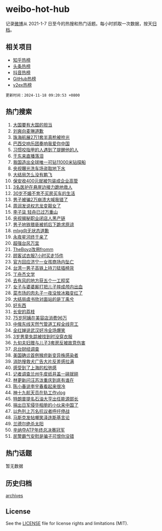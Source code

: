 # weibo-hot-hub

记录[微博](https://www.weibo.com)从 2021-1-7 日至今的热搜和热门话题。每小时抓取一次数据，按天[归档](archives)。

## 相关项目

- [知乎热榜](https://github.com/lonnyzhang423/zhihu-hot-hub)
- [头条热榜](https://github.com/lonnyzhang423/toutiao-hot-hub)
- [抖音热榜](https://github.com/lonnyzhang423/douyin-hot-hub)
- [GitHub热榜](https://github.com/lonnyzhang423/github-hot-hub)
- [v2ex热榜](https://github.com/lonnyzhang423/v2ex-hot-hub)


`更新时间：2024-11-18 09:20:53 +0800`

## 热门搜索

1. [大国要有大国的担当](https://m.weibo.cn/search?containerid=100103type%3D1%26t%3D10%26q%3D%23%E5%A4%A7%E5%9B%BD%E8%A6%81%E6%9C%89%E5%A4%A7%E5%9B%BD%E7%9A%84%E6%8B%85%E5%BD%93%23&stream_entry_id=51&isnewpage=1&extparam=seat%3D1%26c_type%3D51%26stream_entry_id%3D51%26cate%3D10103%26pos%3D0%26filter_type%3Drealtimehot%26q%3D%2523%25E5%25A4%25A7%25E5%259B%25BD%25E8%25A6%2581%25E6%259C%2589%25E5%25A4%25A7%25E5%259B%25BD%25E7%259A%2584%25E6%258B%2585%25E5%25BD%2593%2523%26dgr%3D0%26display_time%3D1731892851%26pre_seqid%3D17318928519470191024737)
1. [刘爽向麦琳道歉](https://m.weibo.cn/search?containerid=100103type%3D1%26t%3D10%26q%3D%23%E5%88%98%E7%88%BD%E5%90%91%E9%BA%A6%E7%90%B3%E9%81%93%E6%AD%89%23&stream_entry_id=31&isnewpage=1&extparam=seat%3D1%26c_type%3D31%26cate%3D5001%26q%3D%2523%25E5%2588%2598%25E7%2588%25BD%25E5%2590%2591%25E9%25BA%25A6%25E7%2590%25B3%25E9%2581%2593%25E6%25AD%2589%2523%26stream_entry_id%3D31%26lcate%3D5001%26dgr%3D0%26band_rank%3D1%26pos%3D0%26flag%3D1%26filter_type%3Drealtimehot%26realpos%3D1%26display_time%3D1731892851%26pre_seqid%3D17318928519470191024737)
1. [珠海航展2万1套半真枪被抢光](https://m.weibo.cn/search?containerid=100103type%3D1%26t%3D10%26q%3D%23%E7%8F%A0%E6%B5%B7%E8%88%AA%E5%B1%952%E4%B8%871%E5%A5%97%E5%8D%8A%E7%9C%9F%E6%9E%AA%E8%A2%AB%E6%8A%A2%E5%85%89%23&stream_entry_id=31&isnewpage=1&extparam=seat%3D1%26c_type%3D31%26cate%3D5001%26q%3D%2523%25E7%258F%25A0%25E6%25B5%25B7%25E8%2588%25AA%25E5%25B1%25952%25E4%25B8%25871%25E5%25A5%2597%25E5%258D%258A%25E7%259C%259F%25E6%259E%25AA%25E8%25A2%25AB%25E6%258A%25A2%25E5%2585%2589%2523%26stream_entry_id%3D31%26lcate%3D5001%26dgr%3D0%26band_rank%3D2%26pos%3D1%26flag%3D0%26filter_type%3Drealtimehot%26realpos%3D2%26display_time%3D1731892851%26pre_seqid%3D17318928519470191024737)
1. [巴西交响乐团奏响我爱你中国](https://m.weibo.cn/search?containerid=100103type%3D1%26t%3D10%26q%3D%23%E5%B7%B4%E8%A5%BF%E4%BA%A4%E5%93%8D%E4%B9%90%E5%9B%A2%E5%A5%8F%E5%93%8D%E6%88%91%E7%88%B1%E4%BD%A0%E4%B8%AD%E5%9B%BD%23&stream_entry_id=31&isnewpage=1&extparam=seat%3D1%26c_type%3D31%26cate%3D5001%26q%3D%2523%25E5%25B7%25B4%25E8%25A5%25BF%25E4%25BA%25A4%25E5%2593%258D%25E4%25B9%2590%25E5%259B%25A2%25E5%25A5%258F%25E5%2593%258D%25E6%2588%2591%25E7%2588%25B1%25E4%25BD%25A0%25E4%25B8%25AD%25E5%259B%25BD%2523%26stream_entry_id%3D31%26lcate%3D5001%26dgr%3D0%26band_rank%3D3%26pos%3D2%26flag%3D0%26filter_type%3Drealtimehot%26realpos%3D3%26display_time%3D1731892851%26pre_seqid%3D17318928519470191024737)
1. [习惯咬指甲的人遇到了提醒他的人](https://m.weibo.cn/search?containerid=100103type%3D1%26t%3D10%26q%3D%E4%B9%A0%E6%83%AF%E5%92%AC%E6%8C%87%E7%94%B2%E7%9A%84%E4%BA%BA%E9%81%87%E5%88%B0%E4%BA%86%E6%8F%90%E9%86%92%E4%BB%96%E7%9A%84%E4%BA%BA&stream_entry_id=31&isnewpage=1&extparam=seat%3D1%26c_type%3D31%26cate%3D5001%26q%3D%25E4%25B9%25A0%25E6%2583%25AF%25E5%2592%25AC%25E6%258C%2587%25E7%2594%25B2%25E7%259A%2584%25E4%25BA%25BA%25E9%2581%2587%25E5%2588%25B0%25E4%25BA%2586%25E6%258F%2590%25E9%2586%2592%25E4%25BB%2596%25E7%259A%2584%25E4%25BA%25BA%26stream_entry_id%3D31%26lcate%3D5001%26dgr%3D0%26band_rank%3D4%26pos%3D3%26flag%3D2%26filter_type%3Drealtimehot%26realpos%3D4%26display_time%3D1731892851%26pre_seqid%3D17318928519470191024737)
1. [于东来直播落泪](https://m.weibo.cn/search?containerid=100103type%3D1%26t%3D10%26q%3D%23%E4%BA%8E%E4%B8%9C%E6%9D%A5%E7%9B%B4%E6%92%AD%E8%90%BD%E6%B3%AA%23&stream_entry_id=31&isnewpage=1&extparam=seat%3D1%26c_type%3D31%26cate%3D5001%26q%3D%2523%25E4%25BA%258E%25E4%25B8%259C%25E6%259D%25A5%25E7%259B%25B4%25E6%2592%25AD%25E8%2590%25BD%25E6%25B3%25AA%2523%26stream_entry_id%3D31%26lcate%3D5001%26dgr%3D0%26band_rank%3D5%26pos%3D4%26flag%3D1%26filter_type%3Drealtimehot%26realpos%3D5%26display_time%3D1731892851%26pre_seqid%3D17318928519470191024737)
1. [我国造出全球唯一可钻11000米钻探船](https://m.weibo.cn/search?containerid=100103type%3D1%26t%3D10%26q%3D%23%E6%88%91%E5%9B%BD%E9%80%A0%E5%87%BA%E5%85%A8%E7%90%83%E5%94%AF%E4%B8%80%E5%8F%AF%E9%92%BB11000%E7%B1%B3%E9%92%BB%E6%8E%A2%E8%88%B9%23&stream_entry_id=31&isnewpage=1&extparam=seat%3D1%26c_type%3D31%26cate%3D5001%26q%3D%2523%25E6%2588%2591%25E5%259B%25BD%25E9%2580%25A0%25E5%2587%25BA%25E5%2585%25A8%25E7%2590%2583%25E5%2594%25AF%25E4%25B8%2580%25E5%258F%25AF%25E9%2592%25BB11000%25E7%25B1%25B3%25E9%2592%25BB%25E6%258E%25A2%25E8%2588%25B9%2523%26stream_entry_id%3D31%26lcate%3D5001%26dgr%3D0%26band_rank%3D6%26pos%3D5%26flag%3D0%26filter_type%3Drealtimehot%26realpos%3D6%26display_time%3D1731892851%26pre_seqid%3D17318928519470191024737)
1. [央视曝光洗车场盗取地下水](https://m.weibo.cn/search?containerid=100103type%3D1%26t%3D10%26q%3D%23%E5%A4%AE%E8%A7%86%E6%9B%9D%E5%85%89%E6%B4%97%E8%BD%A6%E5%9C%BA%E7%9B%97%E5%8F%96%E5%9C%B0%E4%B8%8B%E6%B0%B4%23&stream_entry_id=31&isnewpage=1&extparam=seat%3D1%26c_type%3D31%26cate%3D5001%26q%3D%2523%25E5%25A4%25AE%25E8%25A7%2586%25E6%259B%259D%25E5%2585%2589%25E6%25B4%2597%25E8%25BD%25A6%25E5%259C%25BA%25E7%259B%2597%25E5%258F%2596%25E5%259C%25B0%25E4%25B8%258B%25E6%25B0%25B4%2523%26stream_entry_id%3D31%26lcate%3D5001%26dgr%3D0%26band_rank%3D7%26pos%3D6%26flag%3D0%26filter_type%3Drealtimehot%26realpos%3D7%26display_time%3D1731892851%26pre_seqid%3D17318928519470191024737)
1. [大结局怎么没有鹏飞](https://m.weibo.cn/search?containerid=100103type%3D1%26t%3D10%26q%3D%E5%A4%A7%E7%BB%93%E5%B1%80%E6%80%8E%E4%B9%88%E6%B2%A1%E6%9C%89%E9%B9%8F%E9%A3%9E&stream_entry_id=31&isnewpage=1&extparam=seat%3D1%26c_type%3D31%26cate%3D5001%26q%3D%25E5%25A4%25A7%25E7%25BB%2593%25E5%25B1%2580%25E6%2580%258E%25E4%25B9%2588%25E6%25B2%25A1%25E6%259C%2589%25E9%25B9%258F%25E9%25A3%259E%26stream_entry_id%3D31%26lcate%3D5001%26dgr%3D0%26band_rank%3D8%26pos%3D7%26flag%3D0%26filter_type%3Drealtimehot%26realpos%3D8%26display_time%3D1731892851%26pre_seqid%3D17318928519470191024737)
1. [保安收400元就被包装成企业高管](https://m.weibo.cn/search?containerid=100103type%3D1%26t%3D10%26q%3D%23%E4%BF%9D%E5%AE%89%E6%94%B6400%E5%85%83%E5%B0%B1%E8%A2%AB%E5%8C%85%E8%A3%85%E6%88%90%E4%BC%81%E4%B8%9A%E9%AB%98%E7%AE%A1%23&stream_entry_id=31&isnewpage=1&extparam=seat%3D1%26c_type%3D31%26cate%3D5001%26q%3D%2523%25E4%25BF%259D%25E5%25AE%2589%25E6%2594%25B6400%25E5%2585%2583%25E5%25B0%25B1%25E8%25A2%25AB%25E5%258C%2585%25E8%25A3%2585%25E6%2588%2590%25E4%25BC%2581%25E4%25B8%259A%25E9%25AB%2598%25E7%25AE%25A1%2523%26stream_entry_id%3D31%26lcate%3D5001%26dgr%3D0%26band_rank%3D9%26pos%3D8%26flag%3D0%26filter_type%3Drealtimehot%26realpos%3D9%26display_time%3D1731892851%26pre_seqid%3D17318928519470191024737)
1. [3名医护在悬崖边接力跪地救人](https://m.weibo.cn/search?containerid=100103type%3D1%26t%3D10%26q%3D%233%E5%90%8D%E5%8C%BB%E6%8A%A4%E5%9C%A8%E6%82%AC%E5%B4%96%E8%BE%B9%E6%8E%A5%E5%8A%9B%E8%B7%AA%E5%9C%B0%E6%95%91%E4%BA%BA%23&stream_entry_id=31&isnewpage=1&extparam=seat%3D1%26c_type%3D31%26cate%3D5001%26q%3D%25233%25E5%2590%258D%25E5%258C%25BB%25E6%258A%25A4%25E5%259C%25A8%25E6%2582%25AC%25E5%25B4%2596%25E8%25BE%25B9%25E6%258E%25A5%25E5%258A%259B%25E8%25B7%25AA%25E5%259C%25B0%25E6%2595%2591%25E4%25BA%25BA%2523%26stream_entry_id%3D31%26lcate%3D5001%26dgr%3D0%26band_rank%3D10%26pos%3D9%26flag%3D32768%26filter_type%3Drealtimehot%26realpos%3D10%26display_time%3D1731892851%26pre_seqid%3D17318928519470191024737)
1. [30岁不婚不育不买房买车的生活](https://m.weibo.cn/search?containerid=100103type%3D1%26t%3D10%26q%3D30%E5%B2%81%E4%B8%8D%E5%A9%9A%E4%B8%8D%E8%82%B2%E4%B8%8D%E4%B9%B0%E6%88%BF%E4%B9%B0%E8%BD%A6%E7%9A%84%E7%94%9F%E6%B4%BB&stream_entry_id=31&isnewpage=1&extparam=seat%3D1%26c_type%3D31%26cate%3D5001%26q%3D30%25E5%25B2%2581%25E4%25B8%258D%25E5%25A9%259A%25E4%25B8%258D%25E8%2582%25B2%25E4%25B8%258D%25E4%25B9%25B0%25E6%2588%25BF%25E4%25B9%25B0%25E8%25BD%25A6%25E7%259A%2584%25E7%2594%259F%25E6%25B4%25BB%26stream_entry_id%3D31%26lcate%3D5001%26dgr%3D0%26band_rank%3D11%26pos%3D10%26flag%3D0%26filter_type%3Drealtimehot%26realpos%3D11%26display_time%3D1731892851%26pre_seqid%3D17318928519470191024737)
1. [男子被骗2万崩溃大喊我错了](https://m.weibo.cn/search?containerid=100103type%3D1%26t%3D10%26q%3D%23%E7%94%B7%E5%AD%90%E8%A2%AB%E9%AA%972%E4%B8%87%E5%B4%A9%E6%BA%83%E5%A4%A7%E5%96%8A%E6%88%91%E9%94%99%E4%BA%86%23&stream_entry_id=31&isnewpage=1&extparam=seat%3D1%26c_type%3D31%26cate%3D5001%26q%3D%2523%25E7%2594%25B7%25E5%25AD%2590%25E8%25A2%25AB%25E9%25AA%25972%25E4%25B8%2587%25E5%25B4%25A9%25E6%25BA%2583%25E5%25A4%25A7%25E5%2596%258A%25E6%2588%2591%25E9%2594%2599%25E4%25BA%2586%2523%26stream_entry_id%3D31%26lcate%3D5001%26dgr%3D0%26band_rank%3D12%26pos%3D11%26flag%3D1%26filter_type%3Drealtimehot%26realpos%3D12%26display_time%3D1731892851%26pre_seqid%3D17318928519470191024737)
1. [周润发说权志龙变靓女了](https://m.weibo.cn/search?containerid=100103type%3D1%26t%3D10%26q%3D%23%E5%91%A8%E6%B6%A6%E5%8F%91%E8%AF%B4%E6%9D%83%E5%BF%97%E9%BE%99%E5%8F%98%E9%9D%93%E5%A5%B3%E4%BA%86%23&stream_entry_id=31&isnewpage=1&extparam=seat%3D1%26c_type%3D31%26cate%3D5001%26q%3D%2523%25E5%2591%25A8%25E6%25B6%25A6%25E5%258F%2591%25E8%25AF%25B4%25E6%259D%2583%25E5%25BF%2597%25E9%25BE%2599%25E5%258F%2598%25E9%259D%2593%25E5%25A5%25B3%25E4%25BA%2586%2523%26stream_entry_id%3D31%26lcate%3D5001%26dgr%3D0%26band_rank%3D13%26pos%3D12%26flag%3D0%26filter_type%3Drealtimehot%26realpos%3D13%26display_time%3D1731892851%26pre_seqid%3D17318928519470191024737)
1. [李子柒 轻舟已过万重山](https://m.weibo.cn/search?containerid=100103type%3D1%26t%3D10%26q%3D%E6%9D%8E%E5%AD%90%E6%9F%92+%E8%BD%BB%E8%88%9F%E5%B7%B2%E8%BF%87%E4%B8%87%E9%87%8D%E5%B1%B1&stream_entry_id=31&isnewpage=1&extparam=seat%3D1%26c_type%3D31%26cate%3D5001%26q%3D%25E6%259D%258E%25E5%25AD%2590%25E6%259F%2592%2520%25E8%25BD%25BB%25E8%2588%259F%25E5%25B7%25B2%25E8%25BF%2587%25E4%25B8%2587%25E9%2587%258D%25E5%25B1%25B1%26stream_entry_id%3D31%26lcate%3D5001%26dgr%3D0%26band_rank%3D14%26pos%3D13%26flag%3D0%26filter_type%3Drealtimehot%26realpos%3D14%26display_time%3D1731892851%26pre_seqid%3D17318928519470191024737)
1. [央视揭秘职业闭店人黑产链](https://m.weibo.cn/search?containerid=100103type%3D1%26t%3D10%26q%3D%23%E5%A4%AE%E8%A7%86%E6%8F%AD%E7%A7%98%E8%81%8C%E4%B8%9A%E9%97%AD%E5%BA%97%E4%BA%BA%E9%BB%91%E4%BA%A7%E9%93%BE%23&stream_entry_id=31&isnewpage=1&extparam=seat%3D1%26c_type%3D31%26cate%3D5001%26q%3D%2523%25E5%25A4%25AE%25E8%25A7%2586%25E6%258F%25AD%25E7%25A7%2598%25E8%2581%258C%25E4%25B8%259A%25E9%2597%25AD%25E5%25BA%2597%25E4%25BA%25BA%25E9%25BB%2591%25E4%25BA%25A7%25E9%2593%25BE%2523%26stream_entry_id%3D31%26lcate%3D5001%26dgr%3D0%26band_rank%3D15%26pos%3D14%26flag%3D0%26filter_type%3Drealtimehot%26realpos%3D15%26display_time%3D1731892851%26pre_seqid%3D17318928519470191024737)
1. [男子地铁猥亵被抓后下跪求原谅](https://m.weibo.cn/search?containerid=100103type%3D1%26t%3D10%26q%3D%23%E7%94%B7%E5%AD%90%E5%9C%B0%E9%93%81%E7%8C%A5%E4%BA%B5%E8%A2%AB%E6%8A%93%E5%90%8E%E4%B8%8B%E8%B7%AA%E6%B1%82%E5%8E%9F%E8%B0%85%23&stream_entry_id=31&isnewpage=1&extparam=seat%3D1%26c_type%3D31%26cate%3D5001%26q%3D%2523%25E7%2594%25B7%25E5%25AD%2590%25E5%259C%25B0%25E9%2593%2581%25E7%258C%25A5%25E4%25BA%25B5%25E8%25A2%25AB%25E6%258A%2593%25E5%2590%258E%25E4%25B8%258B%25E8%25B7%25AA%25E6%25B1%2582%25E5%258E%259F%25E8%25B0%2585%2523%26stream_entry_id%3D31%26lcate%3D5001%26dgr%3D0%26band_rank%3D16%26pos%3D15%26flag%3D0%26filter_type%3Drealtimehot%26realpos%3D16%26display_time%3D1731892851%26pre_seqid%3D17318928519470191024737)
1. [mlxg向无状态道歉](https://m.weibo.cn/search?containerid=100103type%3D1%26t%3D10%26q%3D%23mlxg%E5%90%91%E6%97%A0%E7%8A%B6%E6%80%81%E9%81%93%E6%AD%89%23&stream_entry_id=31&isnewpage=1&extparam=seat%3D1%26c_type%3D31%26cate%3D5001%26q%3D%2523mlxg%25E5%2590%2591%25E6%2597%25A0%25E7%258A%25B6%25E6%2580%2581%25E9%2581%2593%25E6%25AD%2589%2523%26stream_entry_id%3D31%26lcate%3D5001%26dgr%3D0%26band_rank%3D17%26pos%3D16%26flag%3D1%26filter_type%3Drealtimehot%26realpos%3D17%26display_time%3D1731892851%26pre_seqid%3D17318928519470191024737)
1. [永夜星河终于亲了](https://m.weibo.cn/search?containerid=100103type%3D1%26t%3D10%26q%3D%23%E6%B0%B8%E5%A4%9C%E6%98%9F%E6%B2%B3%E7%BB%88%E4%BA%8E%E4%BA%B2%E4%BA%86%23&stream_entry_id=31&isnewpage=1&extparam=seat%3D1%26c_type%3D31%26cate%3D5001%26q%3D%2523%25E6%25B0%25B8%25E5%25A4%259C%25E6%2598%259F%25E6%25B2%25B3%25E7%25BB%2588%25E4%25BA%258E%25E4%25BA%25B2%25E4%25BA%2586%2523%26stream_entry_id%3D31%26lcate%3D5001%26dgr%3D0%26band_rank%3D18%26pos%3D17%26flag%3D0%26filter_type%3Drealtimehot%26realpos%3D18%26display_time%3D1731892851%26pre_seqid%3D17318928519470191024737)
1. [超强台风万宜](https://m.weibo.cn/search?containerid=100103type%3D1%26t%3D10%26q%3D%23%E8%B6%85%E5%BC%BA%E5%8F%B0%E9%A3%8E%E4%B8%87%E5%AE%9C%23&stream_entry_id=31&isnewpage=1&extparam=seat%3D1%26c_type%3D31%26cate%3D5001%26q%3D%2523%25E8%25B6%2585%25E5%25BC%25BA%25E5%258F%25B0%25E9%25A3%258E%25E4%25B8%2587%25E5%25AE%259C%2523%26stream_entry_id%3D31%26lcate%3D5001%26dgr%3D0%26band_rank%3D19%26pos%3D18%26flag%3D0%26filter_type%3Drealtimehot%26realpos%3D19%26display_time%3D1731892851%26pre_seqid%3D17318928519470191024737)
1. [TheBoyz改用fromm](https://m.weibo.cn/search?containerid=100103type%3D1%26t%3D10%26q%3DTheBoyz%E6%94%B9%E7%94%A8fromm&stream_entry_id=31&isnewpage=1&extparam=seat%3D1%26c_type%3D31%26cate%3D5001%26q%3DTheBoyz%25E6%2594%25B9%25E7%2594%25A8fromm%26stream_entry_id%3D31%26lcate%3D5001%26dgr%3D0%26band_rank%3D20%26pos%3D19%26flag%3D1%26filter_type%3Drealtimehot%26realpos%3D20%26display_time%3D1731892851%26pre_seqid%3D17318928519470191024737)
1. [顾客试衣服7小时买走15件](https://m.weibo.cn/search?containerid=100103type%3D1%26t%3D10%26q%3D%23%E9%A1%BE%E5%AE%A2%E8%AF%95%E8%A1%A3%E6%9C%8D7%E5%B0%8F%E6%97%B6%E4%B9%B0%E8%B5%B015%E4%BB%B6%23&stream_entry_id=31&isnewpage=1&extparam=seat%3D1%26c_type%3D31%26cate%3D5001%26q%3D%2523%25E9%25A1%25BE%25E5%25AE%25A2%25E8%25AF%2595%25E8%25A1%25A3%25E6%259C%258D7%25E5%25B0%258F%25E6%2597%25B6%25E4%25B9%25B0%25E8%25B5%25B015%25E4%25BB%25B6%2523%26stream_entry_id%3D31%26lcate%3D5001%26dgr%3D0%26band_rank%3D21%26pos%3D20%26flag%3D0%26filter_type%3Drealtimehot%26realpos%3D21%26display_time%3D1731892851%26pre_seqid%3D17318928519470191024737)
1. [官方回应济宁一女孩商场内坠亡](https://m.weibo.cn/search?containerid=100103type%3D1%26t%3D10%26q%3D%23%E5%AE%98%E6%96%B9%E5%9B%9E%E5%BA%94%E6%B5%8E%E5%AE%81%E4%B8%80%E5%A5%B3%E5%AD%A9%E5%95%86%E5%9C%BA%E5%86%85%E5%9D%A0%E4%BA%A1%23&stream_entry_id=31&isnewpage=1&extparam=seat%3D1%26c_type%3D31%26cate%3D5001%26q%3D%2523%25E5%25AE%2598%25E6%2596%25B9%25E5%259B%259E%25E5%25BA%2594%25E6%25B5%258E%25E5%25AE%2581%25E4%25B8%2580%25E5%25A5%25B3%25E5%25AD%25A9%25E5%2595%2586%25E5%259C%25BA%25E5%2586%2585%25E5%259D%25A0%25E4%25BA%25A1%2523%26stream_entry_id%3D31%26lcate%3D5001%26dgr%3D0%26band_rank%3D22%26pos%3D21%26flag%3D0%26filter_type%3Drealtimehot%26realpos%3D22%26display_time%3D1731892851%26pre_seqid%3D17318928519470191024737)
1. [台湾一男子高铁上持刀猛插椅背](https://m.weibo.cn/search?containerid=100103type%3D1%26t%3D10%26q%3D%23%E5%8F%B0%E6%B9%BE%E4%B8%80%E7%94%B7%E5%AD%90%E9%AB%98%E9%93%81%E4%B8%8A%E6%8C%81%E5%88%80%E7%8C%9B%E6%8F%92%E6%A4%85%E8%83%8C%23&stream_entry_id=31&isnewpage=1&extparam=seat%3D1%26c_type%3D31%26cate%3D5001%26q%3D%2523%25E5%258F%25B0%25E6%25B9%25BE%25E4%25B8%2580%25E7%2594%25B7%25E5%25AD%2590%25E9%25AB%2598%25E9%2593%2581%25E4%25B8%258A%25E6%258C%2581%25E5%2588%2580%25E7%258C%259B%25E6%258F%2592%25E6%25A4%2585%25E8%2583%258C%2523%26stream_entry_id%3D31%26lcate%3D5001%26dgr%3D0%26band_rank%3D23%26pos%3D22%26flag%3D1%26filter_type%3Drealtimehot%26realpos%3D23%26display_time%3D1731892851%26pre_seqid%3D17318928519470191024737)
1. [丁舟杰文学](https://m.weibo.cn/search?containerid=100103type%3D1%26t%3D10%26q%3D%E4%B8%81%E8%88%9F%E6%9D%B0%E6%96%87%E5%AD%A6&stream_entry_id=31&isnewpage=1&extparam=seat%3D1%26c_type%3D31%26cate%3D5001%26q%3D%25E4%25B8%2581%25E8%2588%259F%25E6%259D%25B0%25E6%2596%2587%25E5%25AD%25A6%26stream_entry_id%3D31%26lcate%3D5001%26dgr%3D0%26band_rank%3D24%26pos%3D23%26flag%3D0%26filter_type%3Drealtimehot%26realpos%3D24%26display_time%3D1731892851%26pre_seqid%3D17318928519470191024737)
1. [去有风的地方获五个一工程奖](https://m.weibo.cn/search?containerid=100103type%3D1%26t%3D10%26q%3D%23%E5%8E%BB%E6%9C%89%E9%A3%8E%E7%9A%84%E5%9C%B0%E6%96%B9%E8%8E%B7%E4%BA%94%E4%B8%AA%E4%B8%80%E5%B7%A5%E7%A8%8B%E5%A5%96%23&stream_entry_id=31&isnewpage=1&extparam=seat%3D1%26c_type%3D31%26cate%3D5001%26q%3D%2523%25E5%258E%25BB%25E6%259C%2589%25E9%25A3%258E%25E7%259A%2584%25E5%259C%25B0%25E6%2596%25B9%25E8%258E%25B7%25E4%25BA%2594%25E4%25B8%25AA%25E4%25B8%2580%25E5%25B7%25A5%25E7%25A8%258B%25E5%25A5%2596%2523%26stream_entry_id%3D31%26lcate%3D5001%26dgr%3D0%26band_rank%3D25%26pos%3D24%26flag%3D1%26filter_type%3Drealtimehot%26realpos%3D25%26display_time%3D1731892851%26pre_seqid%3D17318928519470191024737)
1. [女子与婆婆厮打把儿子摔成颅内出血](https://m.weibo.cn/search?containerid=100103type%3D1%26t%3D10%26q%3D%23%E5%A5%B3%E5%AD%90%E4%B8%8E%E5%A9%86%E5%A9%86%E5%8E%AE%E6%89%93%E6%8A%8A%E5%84%BF%E5%AD%90%E6%91%94%E6%88%90%E9%A2%85%E5%86%85%E5%87%BA%E8%A1%80%23&stream_entry_id=31&isnewpage=1&extparam=seat%3D1%26c_type%3D31%26cate%3D5001%26q%3D%2523%25E5%25A5%25B3%25E5%25AD%2590%25E4%25B8%258E%25E5%25A9%2586%25E5%25A9%2586%25E5%258E%25AE%25E6%2589%2593%25E6%258A%258A%25E5%2584%25BF%25E5%25AD%2590%25E6%2591%2594%25E6%2588%2590%25E9%25A2%2585%25E5%2586%2585%25E5%2587%25BA%25E8%25A1%2580%2523%26stream_entry_id%3D31%26lcate%3D5001%26dgr%3D0%26band_rank%3D26%26pos%3D25%26flag%3D0%26filter_type%3Drealtimehot%26realpos%3D26%26display_time%3D1731892851%26pre_seqid%3D17318928519470191024737)
1. [菜市场的肉丸子一夜没放冰箱变红了](https://m.weibo.cn/search?containerid=100103type%3D1%26t%3D10%26q%3D%23%E8%8F%9C%E5%B8%82%E5%9C%BA%E7%9A%84%E8%82%89%E4%B8%B8%E5%AD%90%E4%B8%80%E5%A4%9C%E6%B2%A1%E6%94%BE%E5%86%B0%E7%AE%B1%E5%8F%98%E7%BA%A2%E4%BA%86%23&stream_entry_id=31&isnewpage=1&extparam=seat%3D1%26c_type%3D31%26cate%3D5001%26q%3D%2523%25E8%258F%259C%25E5%25B8%2582%25E5%259C%25BA%25E7%259A%2584%25E8%2582%2589%25E4%25B8%25B8%25E5%25AD%2590%25E4%25B8%2580%25E5%25A4%259C%25E6%25B2%25A1%25E6%2594%25BE%25E5%2586%25B0%25E7%25AE%25B1%25E5%258F%2598%25E7%25BA%25A2%25E4%25BA%2586%2523%26stream_entry_id%3D31%26lcate%3D5001%26dgr%3D0%26band_rank%3D27%26pos%3D26%26flag%3D0%26filter_type%3Drealtimehot%26realpos%3D27%26display_time%3D1731892851%26pre_seqid%3D17318928519470191024737)
1. [大结局虞书欣对面站的是丁禹兮](https://m.weibo.cn/search?containerid=100103type%3D1%26t%3D10%26q%3D%23%E5%A4%A7%E7%BB%93%E5%B1%80%E8%99%9E%E4%B9%A6%E6%AC%A3%E5%AF%B9%E9%9D%A2%E7%AB%99%E7%9A%84%E6%98%AF%E4%B8%81%E7%A6%B9%E5%85%AE%23&stream_entry_id=31&isnewpage=1&extparam=seat%3D1%26c_type%3D31%26cate%3D5001%26q%3D%2523%25E5%25A4%25A7%25E7%25BB%2593%25E5%25B1%2580%25E8%2599%259E%25E4%25B9%25A6%25E6%25AC%25A3%25E5%25AF%25B9%25E9%259D%25A2%25E7%25AB%2599%25E7%259A%2584%25E6%2598%25AF%25E4%25B8%2581%25E7%25A6%25B9%25E5%2585%25AE%2523%26stream_entry_id%3D31%26lcate%3D5001%26dgr%3D0%26band_rank%3D28%26pos%3D27%26flag%3D0%26filter_type%3Drealtimehot%26realpos%3D28%26display_time%3D1731892851%26pre_seqid%3D17318928519470191024737)
1. [好东西](https://m.weibo.cn/search?containerid=100103type%3D1%26t%3D10%26q%3D%E5%A5%BD%E4%B8%9C%E8%A5%BF&stream_entry_id=31&isnewpage=1&extparam=seat%3D1%26c_type%3D31%26cate%3D5001%26q%3D%25E5%25A5%25BD%25E4%25B8%259C%25E8%25A5%25BF%26stream_entry_id%3D31%26lcate%3D5001%26dgr%3D0%26band_rank%3D29%26pos%3D28%26flag%3D1%26filter_type%3Drealtimehot%26realpos%3D29%26display_time%3D1731892851%26pre_seqid%3D17318928519470191024737)
1. [长安的荔枝](https://m.weibo.cn/search?containerid=100103type%3D1%26t%3D10%26q%3D%E9%95%BF%E5%AE%89%E7%9A%84%E8%8D%94%E6%9E%9D&stream_entry_id=31&isnewpage=1&extparam=seat%3D1%26c_type%3D31%26cate%3D5001%26q%3D%25E9%2595%25BF%25E5%25AE%2589%25E7%259A%2584%25E8%258D%2594%25E6%259E%259D%26stream_entry_id%3D31%26lcate%3D5001%26dgr%3D0%26band_rank%3D30%26pos%3D29%26flag%3D0%26filter_type%3Drealtimehot%26realpos%3D30%26display_time%3D1731892851%26pre_seqid%3D17318928519470191024737)
1. [75岁阿姨在美容店消费96万](https://m.weibo.cn/search?containerid=100103type%3D1%26t%3D10%26q%3D%2375%E5%B2%81%E9%98%BF%E5%A7%A8%E5%9C%A8%E7%BE%8E%E5%AE%B9%E5%BA%97%E6%B6%88%E8%B4%B996%E4%B8%87%23&stream_entry_id=31&isnewpage=1&extparam=seat%3D1%26c_type%3D31%26cate%3D5001%26q%3D%252375%25E5%25B2%2581%25E9%2598%25BF%25E5%25A7%25A8%25E5%259C%25A8%25E7%25BE%258E%25E5%25AE%25B9%25E5%25BA%2597%25E6%25B6%2588%25E8%25B4%25B996%25E4%25B8%2587%2523%26stream_entry_id%3D31%26lcate%3D5001%26dgr%3D0%26band_rank%3D31%26pos%3D30%26flag%3D0%26filter_type%3Drealtimehot%26realpos%3D31%26display_time%3D1731892851%26pre_seqid%3D17318928519470191024737)
1. [中俄东线天然气管道工程全线完工](https://m.weibo.cn/search?containerid=100103type%3D1%26t%3D10%26q%3D%23%E4%B8%AD%E4%BF%84%E4%B8%9C%E7%BA%BF%E5%A4%A9%E7%84%B6%E6%B0%94%E7%AE%A1%E9%81%93%E5%B7%A5%E7%A8%8B%E5%85%A8%E7%BA%BF%E5%AE%8C%E5%B7%A5%23&stream_entry_id=31&isnewpage=1&extparam=seat%3D1%26c_type%3D31%26cate%3D5001%26q%3D%2523%25E4%25B8%25AD%25E4%25BF%2584%25E4%25B8%259C%25E7%25BA%25BF%25E5%25A4%25A9%25E7%2584%25B6%25E6%25B0%2594%25E7%25AE%25A1%25E9%2581%2593%25E5%25B7%25A5%25E7%25A8%258B%25E5%2585%25A8%25E7%25BA%25BF%25E5%25AE%258C%25E5%25B7%25A5%2523%26stream_entry_id%3D31%26lcate%3D5001%26dgr%3D0%26band_rank%3D32%26pos%3D31%26flag%3D1%26filter_type%3Drealtimehot%26realpos%3D32%26display_time%3D1731892851%26pre_seqid%3D17318928519470191024737)
1. [全红婵说武汉好冷全场爆笑](https://m.weibo.cn/search?containerid=100103type%3D1%26t%3D10%26q%3D%23%E5%85%A8%E7%BA%A2%E5%A9%B5%E8%AF%B4%E6%AD%A6%E6%B1%89%E5%A5%BD%E5%86%B7%E5%85%A8%E5%9C%BA%E7%88%86%E7%AC%91%23&stream_entry_id=31&isnewpage=1&extparam=seat%3D1%26c_type%3D31%26cate%3D5001%26q%3D%2523%25E5%2585%25A8%25E7%25BA%25A2%25E5%25A9%25B5%25E8%25AF%25B4%25E6%25AD%25A6%25E6%25B1%2589%25E5%25A5%25BD%25E5%2586%25B7%25E5%2585%25A8%25E5%259C%25BA%25E7%2588%2586%25E7%25AC%2591%2523%26stream_entry_id%3D31%26lcate%3D5001%26dgr%3D0%26band_rank%3D33%26pos%3D32%26flag%3D0%26filter_type%3Drealtimehot%26realpos%3D33%26display_time%3D1731892851%26pre_seqid%3D17318928519470191024737)
1. [3岁男童失踪被找到时没穿衣服](https://m.weibo.cn/search?containerid=100103type%3D1%26t%3D10%26q%3D%233%E5%B2%81%E7%94%B7%E7%AB%A5%E5%A4%B1%E8%B8%AA%E8%A2%AB%E6%89%BE%E5%88%B0%E6%97%B6%E6%B2%A1%E7%A9%BF%E8%A1%A3%E6%9C%8D%23&stream_entry_id=31&isnewpage=1&extparam=seat%3D1%26c_type%3D31%26cate%3D5001%26q%3D%25233%25E5%25B2%2581%25E7%2594%25B7%25E7%25AB%25A5%25E5%25A4%25B1%25E8%25B8%25AA%25E8%25A2%25AB%25E6%2589%25BE%25E5%2588%25B0%25E6%2597%25B6%25E6%25B2%25A1%25E7%25A9%25BF%25E8%25A1%25A3%25E6%259C%258D%2523%26stream_entry_id%3D31%26lcate%3D5001%26dgr%3D0%26band_rank%3D34%26pos%3D33%26flag%3D0%26filter_type%3Drealtimehot%26realpos%3D34%26display_time%3D1731892851%26pre_seqid%3D17318928519470191024737)
1. [九旬夫妇赠与儿子3套房反被故意伤害](https://m.weibo.cn/search?containerid=100103type%3D1%26t%3D10%26q%3D%23%E4%B9%9D%E6%97%AC%E5%A4%AB%E5%A6%87%E8%B5%A0%E4%B8%8E%E5%84%BF%E5%AD%903%E5%A5%97%E6%88%BF%E5%8F%8D%E8%A2%AB%E6%95%85%E6%84%8F%E4%BC%A4%E5%AE%B3%23&stream_entry_id=31&isnewpage=1&extparam=seat%3D1%26c_type%3D31%26cate%3D5001%26q%3D%2523%25E4%25B9%259D%25E6%2597%25AC%25E5%25A4%25AB%25E5%25A6%2587%25E8%25B5%25A0%25E4%25B8%258E%25E5%2584%25BF%25E5%25AD%25903%25E5%25A5%2597%25E6%2588%25BF%25E5%258F%258D%25E8%25A2%25AB%25E6%2595%2585%25E6%2584%258F%25E4%25BC%25A4%25E5%25AE%25B3%2523%26stream_entry_id%3D31%26lcate%3D5001%26dgr%3D0%26band_rank%3D35%26pos%3D34%26flag%3D0%26filter_type%3Drealtimehot%26realpos%3D35%26display_time%3D1731892851%26pre_seqid%3D17318928519470191024737)
1. [总台财经调查](https://m.weibo.cn/search?containerid=100103type%3D1%26t%3D10%26q%3D%23%E6%80%BB%E5%8F%B0%E8%B4%A2%E7%BB%8F%E8%B0%83%E6%9F%A5%23&stream_entry_id=31&isnewpage=1&extparam=seat%3D1%26c_type%3D31%26cate%3D5001%26q%3D%2523%25E6%2580%25BB%25E5%258F%25B0%25E8%25B4%25A2%25E7%25BB%258F%25E8%25B0%2583%25E6%259F%25A5%2523%26stream_entry_id%3D31%26lcate%3D5001%26dgr%3D0%26band_rank%3D36%26pos%3D35%26flag%3D1%26filter_type%3Drealtimehot%26realpos%3D36%26display_time%3D1731892851%26pre_seqid%3D17318928519470191024737)
1. [美国确诊首例猴痘新变异株感染者](https://m.weibo.cn/search?containerid=100103type%3D1%26t%3D10%26q%3D%23%E7%BE%8E%E5%9B%BD%E7%A1%AE%E8%AF%8A%E9%A6%96%E4%BE%8B%E7%8C%B4%E7%97%98%E6%96%B0%E5%8F%98%E5%BC%82%E6%A0%AA%E6%84%9F%E6%9F%93%E8%80%85%23&stream_entry_id=31&isnewpage=1&extparam=seat%3D1%26c_type%3D31%26cate%3D5001%26q%3D%2523%25E7%25BE%258E%25E5%259B%25BD%25E7%25A1%25AE%25E8%25AF%258A%25E9%25A6%2596%25E4%25BE%258B%25E7%258C%25B4%25E7%2597%2598%25E6%2596%25B0%25E5%258F%2598%25E5%25BC%2582%25E6%25A0%25AA%25E6%2584%259F%25E6%259F%2593%25E8%2580%2585%2523%26stream_entry_id%3D31%26lcate%3D5001%26dgr%3D0%26band_rank%3D37%26pos%3D36%26flag%3D0%26filter_type%3Drealtimehot%26realpos%3D37%26display_time%3D1731892851%26pre_seqid%3D17318928519470191024737)
1. [消防搜救犬广告大片反差感拉满](https://m.weibo.cn/search?containerid=100103type%3D1%26t%3D10%26q%3D%23%E6%B6%88%E9%98%B2%E6%90%9C%E6%95%91%E7%8A%AC%E5%B9%BF%E5%91%8A%E5%A4%A7%E7%89%87%E5%8F%8D%E5%B7%AE%E6%84%9F%E6%8B%89%E6%BB%A1%23&stream_entry_id=31&isnewpage=1&extparam=seat%3D1%26c_type%3D31%26cate%3D5001%26q%3D%2523%25E6%25B6%2588%25E9%2598%25B2%25E6%2590%259C%25E6%2595%2591%25E7%258A%25AC%25E5%25B9%25BF%25E5%2591%258A%25E5%25A4%25A7%25E7%2589%2587%25E5%258F%258D%25E5%25B7%25AE%25E6%2584%259F%25E6%258B%2589%25E6%25BB%25A1%2523%26stream_entry_id%3D31%26lcate%3D5001%26dgr%3D0%26band_rank%3D38%26pos%3D37%26flag%3D1%26filter_type%3Drealtimehot%26realpos%3D38%26display_time%3D1731892851%26pre_seqid%3D17318928519470191024737)
1. [感受到了上海的松弛感](https://m.weibo.cn/search?containerid=100103type%3D1%26t%3D10%26q%3D%23%E6%84%9F%E5%8F%97%E5%88%B0%E4%BA%86%E4%B8%8A%E6%B5%B7%E7%9A%84%E6%9D%BE%E5%BC%9B%E6%84%9F%23&stream_entry_id=31&isnewpage=1&extparam=seat%3D1%26c_type%3D31%26cate%3D5001%26q%3D%2523%25E6%2584%259F%25E5%258F%2597%25E5%2588%25B0%25E4%25BA%2586%25E4%25B8%258A%25E6%25B5%25B7%25E7%259A%2584%25E6%259D%25BE%25E5%25BC%259B%25E6%2584%259F%2523%26stream_entry_id%3D31%26lcate%3D5001%26dgr%3D0%26band_rank%3D39%26pos%3D38%26flag%3D0%26filter_type%3Drealtimehot%26realpos%3D39%26display_time%3D1731892851%26pre_seqid%3D17318928519470191024737)
1. [记者调查兰州牛皮纸井盖一碰就碎](https://m.weibo.cn/search?containerid=100103type%3D1%26t%3D10%26q%3D%23%E8%AE%B0%E8%80%85%E8%B0%83%E6%9F%A5%E5%85%B0%E5%B7%9E%E7%89%9B%E7%9A%AE%E7%BA%B8%E4%BA%95%E7%9B%96%E4%B8%80%E7%A2%B0%E5%B0%B1%E7%A2%8E%23&stream_entry_id=31&isnewpage=1&extparam=seat%3D1%26c_type%3D31%26cate%3D5001%26q%3D%2523%25E8%25AE%25B0%25E8%2580%2585%25E8%25B0%2583%25E6%259F%25A5%25E5%2585%25B0%25E5%25B7%259E%25E7%2589%259B%25E7%259A%25AE%25E7%25BA%25B8%25E4%25BA%2595%25E7%259B%2596%25E4%25B8%2580%25E7%25A2%25B0%25E5%25B0%25B1%25E7%25A2%258E%2523%26stream_entry_id%3D31%26lcate%3D5001%26dgr%3D0%26band_rank%3D40%26pos%3D39%26flag%3D0%26filter_type%3Drealtimehot%26realpos%3D40%26display_time%3D1731892851%26pre_seqid%3D17318928519470191024737)
1. [林更新问汪苏泷重庆到底有谁在](https://m.weibo.cn/search?containerid=100103type%3D1%26t%3D10%26q%3D%23%E6%9E%97%E6%9B%B4%E6%96%B0%E9%97%AE%E6%B1%AA%E8%8B%8F%E6%B3%B7%E9%87%8D%E5%BA%86%E5%88%B0%E5%BA%95%E6%9C%89%E8%B0%81%E5%9C%A8%23&stream_entry_id=31&isnewpage=1&extparam=seat%3D1%26c_type%3D31%26cate%3D5001%26q%3D%2523%25E6%259E%2597%25E6%259B%25B4%25E6%2596%25B0%25E9%2597%25AE%25E6%25B1%25AA%25E8%258B%258F%25E6%25B3%25B7%25E9%2587%258D%25E5%25BA%2586%25E5%2588%25B0%25E5%25BA%2595%25E6%259C%2589%25E8%25B0%2581%25E5%259C%25A8%2523%26stream_entry_id%3D31%26lcate%3D5001%26dgr%3D0%26band_rank%3D41%26pos%3D40%26flag%3D0%26filter_type%3Drealtimehot%26realpos%3D41%26display_time%3D1731892851%26pre_seqid%3D17318928519470191024737)
1. [陈小春说李宇春看起来很冷](https://m.weibo.cn/search?containerid=100103type%3D1%26t%3D10%26q%3D%23%E9%99%88%E5%B0%8F%E6%98%A5%E8%AF%B4%E6%9D%8E%E5%AE%87%E6%98%A5%E7%9C%8B%E8%B5%B7%E6%9D%A5%E5%BE%88%E5%86%B7%23&stream_entry_id=31&isnewpage=1&extparam=seat%3D1%26c_type%3D31%26cate%3D5001%26q%3D%2523%25E9%2599%2588%25E5%25B0%258F%25E6%2598%25A5%25E8%25AF%25B4%25E6%259D%258E%25E5%25AE%2587%25E6%2598%25A5%25E7%259C%258B%25E8%25B5%25B7%25E6%259D%25A5%25E5%25BE%2588%25E5%2586%25B7%2523%26stream_entry_id%3D31%26lcate%3D5001%26dgr%3D0%26band_rank%3D42%26pos%3D41%26flag%3D0%26filter_type%3Drealtimehot%26realpos%3D42%26display_time%3D1731892851%26pre_seqid%3D17318928519470191024737)
1. [神十九航天员在轨工作vlog](https://m.weibo.cn/search?containerid=100103type%3D1%26t%3D10%26q%3D%23%E7%A5%9E%E5%8D%81%E4%B9%9D%E8%88%AA%E5%A4%A9%E5%91%98%E5%9C%A8%E8%BD%A8%E5%B7%A5%E4%BD%9Cvlog%23&stream_entry_id=31&isnewpage=1&extparam=seat%3D1%26c_type%3D31%26cate%3D5001%26q%3D%2523%25E7%25A5%259E%25E5%258D%2581%25E4%25B9%259D%25E8%2588%25AA%25E5%25A4%25A9%25E5%2591%2598%25E5%259C%25A8%25E8%25BD%25A8%25E5%25B7%25A5%25E4%25BD%259Cvlog%2523%26stream_entry_id%3D31%26lcate%3D5001%26dgr%3D0%26band_rank%3D43%26pos%3D42%26flag%3D1%26filter_type%3Drealtimehot%26realpos%3D43%26display_time%3D1731892851%26pre_seqid%3D17318928519470191024737)
1. [特朗普提名石油大亨出任能源部长](https://m.weibo.cn/search?containerid=100103type%3D1%26t%3D10%26q%3D%23%E7%89%B9%E6%9C%97%E6%99%AE%E6%8F%90%E5%90%8D%E7%9F%B3%E6%B2%B9%E5%A4%A7%E4%BA%A8%E5%87%BA%E4%BB%BB%E8%83%BD%E6%BA%90%E9%83%A8%E9%95%BF%23&stream_entry_id=31&isnewpage=1&extparam=seat%3D1%26c_type%3D31%26cate%3D5001%26q%3D%2523%25E7%2589%25B9%25E6%259C%2597%25E6%2599%25AE%25E6%258F%2590%25E5%2590%258D%25E7%259F%25B3%25E6%25B2%25B9%25E5%25A4%25A7%25E4%25BA%25A8%25E5%2587%25BA%25E4%25BB%25BB%25E8%2583%25BD%25E6%25BA%2590%25E9%2583%25A8%25E9%2595%25BF%2523%26stream_entry_id%3D31%26lcate%3D5001%26dgr%3D0%26band_rank%3D44%26pos%3D43%26flag%3D0%26filter_type%3Drealtimehot%26realpos%3D44%26display_time%3D1731892851%26pre_seqid%3D17318928519470191024737)
1. [捐出日军侵华相册的小伙来中国了](https://m.weibo.cn/search?containerid=100103type%3D1%26t%3D10%26q%3D%23%E6%8D%90%E5%87%BA%E6%97%A5%E5%86%9B%E4%BE%B5%E5%8D%8E%E7%9B%B8%E5%86%8C%E7%9A%84%E5%B0%8F%E4%BC%99%E6%9D%A5%E4%B8%AD%E5%9B%BD%E4%BA%86%23&stream_entry_id=31&isnewpage=1&extparam=seat%3D1%26c_type%3D31%26cate%3D5001%26q%3D%2523%25E6%258D%2590%25E5%2587%25BA%25E6%2597%25A5%25E5%2586%259B%25E4%25BE%25B5%25E5%258D%258E%25E7%259B%25B8%25E5%2586%258C%25E7%259A%2584%25E5%25B0%258F%25E4%25BC%2599%25E6%259D%25A5%25E4%25B8%25AD%25E5%259B%25BD%25E4%25BA%2586%2523%26stream_entry_id%3D31%26lcate%3D5001%26dgr%3D0%26band_rank%3D45%26pos%3D44%26flag%3D0%26filter_type%3Drealtimehot%26realpos%3D45%26display_time%3D1731892851%26pre_seqid%3D17318928519470191024737)
1. [以色列上万名抗议者呼吁停战](https://m.weibo.cn/search?containerid=100103type%3D1%26t%3D10%26q%3D%23%E4%BB%A5%E8%89%B2%E5%88%97%E4%B8%8A%E4%B8%87%E5%90%8D%E6%8A%97%E8%AE%AE%E8%80%85%E5%91%BC%E5%90%81%E5%81%9C%E6%88%98%23&stream_entry_id=31&isnewpage=1&extparam=seat%3D1%26c_type%3D31%26cate%3D5001%26q%3D%2523%25E4%25BB%25A5%25E8%2589%25B2%25E5%2588%2597%25E4%25B8%258A%25E4%25B8%2587%25E5%2590%258D%25E6%258A%2597%25E8%25AE%25AE%25E8%2580%2585%25E5%2591%25BC%25E5%2590%2581%25E5%2581%259C%25E6%2588%2598%2523%26stream_entry_id%3D31%26lcate%3D5001%26dgr%3D0%26band_rank%3D46%26pos%3D45%26flag%3D0%26filter_type%3Drealtimehot%26realpos%3D46%26display_time%3D1731892851%26pre_seqid%3D17318928519470191024737)
1. [马斯克发帖嘲笑泽连斯基言论](https://m.weibo.cn/search?containerid=100103type%3D1%26t%3D10%26q%3D%23%E9%A9%AC%E6%96%AF%E5%85%8B%E5%8F%91%E5%B8%96%E5%98%B2%E7%AC%91%E6%B3%BD%E8%BF%9E%E6%96%AF%E5%9F%BA%E8%A8%80%E8%AE%BA%23&stream_entry_id=31&isnewpage=1&extparam=seat%3D1%26c_type%3D31%26cate%3D5001%26q%3D%2523%25E9%25A9%25AC%25E6%2596%25AF%25E5%2585%258B%25E5%258F%2591%25E5%25B8%2596%25E5%2598%25B2%25E7%25AC%2591%25E6%25B3%25BD%25E8%25BF%259E%25E6%2596%25AF%25E5%259F%25BA%25E8%25A8%2580%25E8%25AE%25BA%2523%26stream_entry_id%3D31%26lcate%3D5001%26dgr%3D0%26band_rank%3D47%26pos%3D46%26flag%3D0%26filter_type%3Drealtimehot%26realpos%3D47%26display_time%3D1731892851%26pre_seqid%3D17318928519470191024737)
1. [兰德尔绝杀太阳](https://m.weibo.cn/search?containerid=100103type%3D1%26t%3D10%26q%3D%23%E5%85%B0%E5%BE%B7%E5%B0%94%E7%BB%9D%E6%9D%80%E5%A4%AA%E9%98%B3%23&stream_entry_id=31&isnewpage=1&extparam=seat%3D1%26c_type%3D31%26cate%3D5001%26q%3D%2523%25E5%2585%25B0%25E5%25BE%25B7%25E5%25B0%2594%25E7%25BB%259D%25E6%259D%2580%25E5%25A4%25AA%25E9%2598%25B3%2523%26stream_entry_id%3D31%26lcate%3D5001%26dgr%3D0%26band_rank%3D48%26pos%3D47%26flag%3D1%26filter_type%3Drealtimehot%26realpos%3D48%26display_time%3D1731892851%26pre_seqid%3D17318928519470191024737)
1. [辛纳夺ATP年终总决赛冠军](https://m.weibo.cn/search?containerid=100103type%3D1%26t%3D10%26q%3D%23%E8%BE%9B%E7%BA%B3%E5%A4%BAATP%E5%B9%B4%E7%BB%88%E6%80%BB%E5%86%B3%E8%B5%9B%E5%86%A0%E5%86%9B%23&stream_entry_id=31&isnewpage=1&extparam=seat%3D1%26c_type%3D31%26cate%3D5001%26q%3D%2523%25E8%25BE%259B%25E7%25BA%25B3%25E5%25A4%25BAATP%25E5%25B9%25B4%25E7%25BB%2588%25E6%2580%25BB%25E5%2586%25B3%25E8%25B5%259B%25E5%2586%25A0%25E5%2586%259B%2523%26stream_entry_id%3D31%26lcate%3D5001%26dgr%3D0%26band_rank%3D49%26pos%3D48%26flag%3D1%26filter_type%3Drealtimehot%26realpos%3D49%26display_time%3D1731892851%26pre_seqid%3D17318928519470191024737)
1. [民警霸气安慰是骗子可恨你没错](https://m.weibo.cn/search?containerid=100103type%3D1%26t%3D10%26q%3D%23%E6%B0%91%E8%AD%A6%E9%9C%B8%E6%B0%94%E5%AE%89%E6%85%B0%E6%98%AF%E9%AA%97%E5%AD%90%E5%8F%AF%E6%81%A8%E4%BD%A0%E6%B2%A1%E9%94%99%23&stream_entry_id=31&isnewpage=1&extparam=seat%3D1%26c_type%3D31%26cate%3D5001%26q%3D%2523%25E6%25B0%2591%25E8%25AD%25A6%25E9%259C%25B8%25E6%25B0%2594%25E5%25AE%2589%25E6%2585%25B0%25E6%2598%25AF%25E9%25AA%2597%25E5%25AD%2590%25E5%258F%25AF%25E6%2581%25A8%25E4%25BD%25A0%25E6%25B2%25A1%25E9%2594%2599%2523%26stream_entry_id%3D31%26lcate%3D5001%26dgr%3D0%26band_rank%3D50%26pos%3D49%26flag%3D0%26filter_type%3Drealtimehot%26realpos%3D50%26display_time%3D1731892851%26pre_seqid%3D17318928519470191024737)

## 热门话题

暂无数据

## 历史归档

[archives](archives)

## License

See the [LICENSE](LICENSE) file for license rights and limitations (MIT).
